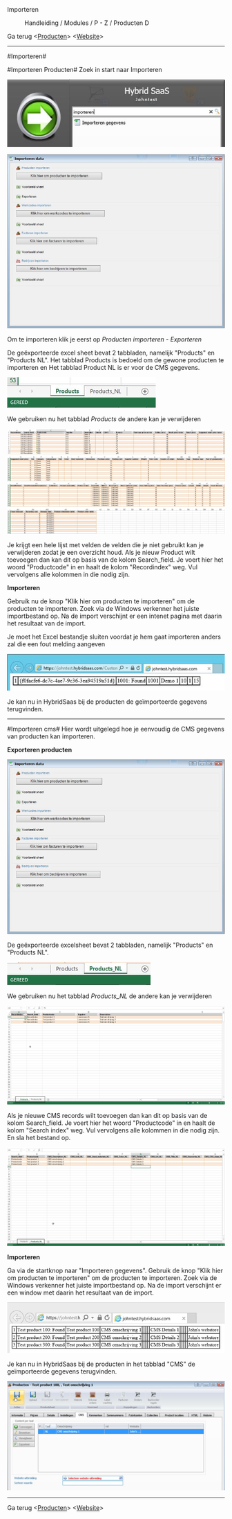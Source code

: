 <properties>
	<page>
		<title>Importeren</title>
		<description>Importeren</description>
	</page>
	<menu>
		<position>Handleiding / Modules / P - Z / Producten</position>
		<title>Importeren</title>
		<sort>D</sort>
	</menu>
</properties>


Ga terug <[Producten](http://hybridsaas.support/pages/handleiding/modules/P-Z/producten/Introductie)> 
<[Website](http://hybridsaas.support/pages/handleiding/modules/P-Z/website/Product%20zichtbaar)>

----------
#Importeren#

#Importeren Producten#
Zoek in start naar Importeren

![](images/start-import.JPG)

![](images/import.JPG)

Om te importeren klik je eerst op 
*Producten importeren - Exporteren*

De geëxporteerde excel sheet bevat 2 tabbladen, namelijk "Products" en "Products NL".
Het tabblad Products is bedoeld om de gewone producten te importeren en Het tabblad Product NL is er voor de CMS gegevens.

![](images/import-tabblad.JPG)

We gebruiken nu het tabblad *Products* de andere kan je verwijderen

![](images/export1.JPG)
![](images/export2.JPG)
![](images/export3.JPG)
![](images/export4.JPg)

Je krijgt een hele lijst met velden de velden die je niet gebruikt kan je verwijderen zodat je een overzicht houd.
Als je nieuw Product wilt toevoegen dan kan dit op basis van de kolom Search_field.
Je voert hier het woord "Productcode" in en haalt de kolom "Recordindex" weg. 
Vul vervolgens alle kolommen in die nodig zijn.

**Importeren**

Gebruik nu de knop "Klik hier om producten te importeren" om de producten te importeren. 
Zoek via de Windows verkenner het juiste importbestand op.
Na de import verschijnt er een intenet pagina met daarin het resultaat van de import.

<div class="info"> Je moet het Excel bestandje sluiten voordat je hem gaat importeren anders zal die een fout melding aangeven </div>

![](images/import-gelukt.jpg)

Je kan nu in HybridSaas bij de producten de geïmporteerde gegevens terugvinden.


----------

#Importeren cms#
Hier wordt uitgelegd hoe je eenvoudig de CMS gegevens van producten kan importeren.

**Exporteren producten**

 
![](images/import.JPG)

De geëxporteerde excelsheet bevat 2 tabbladen, namelijk "Products" en "Products NL".

![](images/import-tabblad2.JPG)

We gebruiken nu het tabblad *Products_NL* de andere kan je verwijderen

![](images/producten-excel.jpg)

Als je nieuwe CMS records wilt toevoegen dan kan dit op basis van de kolom Search_field. Je voert hier het woord "Productcode" in en haalt de kolom "Search index" weg. 
Vul vervolgens alle kolommen in die nodig zijn.
En sla het bestand op.


![](images/producten-excel1.jpg)

**Importeren**

Ga via de startknop naar "Importeren gegevens".
Gebruik de knop "Klik hier om producten te importeren" om de producten te importeren. Zoek via de Windows verkenner het juiste importbestand op.
Na de import verschijnt er een window met daarin het resultaat van de import.

![](images/producten-resultaat.jpg)

Je kan nu in HybridSaas bij de producten in het tabblad "CMS" de geïmporteerde gegevens terugvinden.

![](images/producten-hs-resultaat.jpg)

----------

Ga terug <[Producten](http://hybridsaas.support/pages/handleiding/modules/P-Z/producten/Introductie)>
<[Website](http://hybridsaas.support/pages/handleiding/modules/P-Z/website/Product%20zichtbaar)>